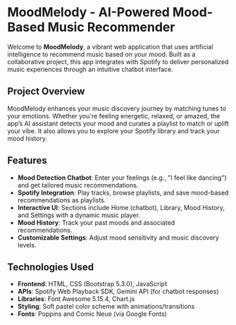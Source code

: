 # MoodMelody - AI-Powered Mood-Based Music Recommender

Welcome to **MoodMelody**, a vibrant web application that uses artificial intelligence to recommend music based on your mood. Built as a collaborative project, this app integrates with Spotify to deliver personalized music experiences through an intuitive chatbot interface.

## Project Overview

MoodMelody enhances your music discovery journey by matching tunes to your emotions. Whether you're feeling energetic, relaxed, or amazed, the app’s AI assistant detects your mood and curates a playlist to match or uplift your vibe. It also allows you to explore your Spotify library and track your mood history.

## Features

- **Mood Detection Chatbot**: Enter your feelings (e.g., "I feel like dancing") and get tailored music recommendations.
- **Spotify Integration**: Play tracks, browse playlists, and save mood-based recommendations as playlists.
- **Interactive UI**: Sections include Home (chatbot), Library, Mood History, and Settings with a dynamic music player.
- **Mood History**: Track your past moods and associated recommendations.
- **Customizable Settings**: Adjust mood sensitivity and music discovery levels.

## Technologies Used

- **Frontend**: HTML, CSS (Bootstrap 5.3.0), JavaScript
- **APIs**: Spotify Web Playback SDK, Gemini API (for chatbot responses)
- **Libraries**: Font Awesome 5.15.4, Chart.js
- **Styling**: Soft pastel color scheme with animations/transitions
- **Fonts**: Poppins and Comic Neue (via Google Fonts)
